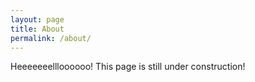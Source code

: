 ```yaml
---
layout: page
title: About
permalink: /about/
---
```


Heeeeeeellloooooo! This page is still under construction!
